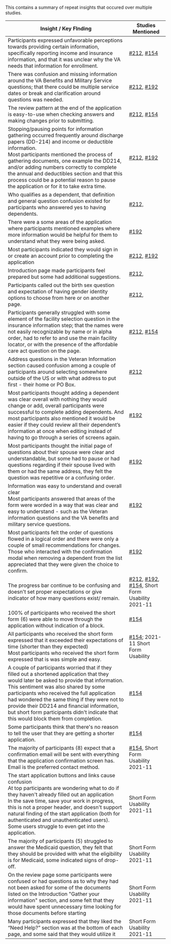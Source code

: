 This contains a summary of repeat insights that occured over multiple studies.

| Insight / Key FInding                                                                                                                                                                                                                                                                                                                                                                                                          | Studies Mentioned                                                                                                    |
| ------------------------------------------------------------------------------------------------------------------------------------------------------------------------------------------------------------------------------------------------------------------------------------------------------------------------------------------------------------------------------------------------------------------------------ | ----------------------------------------------------------------------------------------------------------------------------- |
| Participants expressed unfavorable perceptions towards providing certain information, specifically reporting income and insurance information, and that it was unclear why the VA needs that information for enrollment.                                                                                                                                                                                                       | [#212](https://github.com/department-of-veterans-affairs/va.gov-research-repository/issues/212), [#154](https://github.com/department-of-veterans-affairs/va.gov-research-repository/issues/154)                         |
| There was confusion and missing information around the VA Benefits and Military Service questions; that there could be multiple service dates or break and clarification around questions was needed.                                                                                                                                                                                                                          | [#212](https://github.com/department-of-veterans-affairs/va.gov-research-repository/issues/212), [#192](https://github.com/department-of-veterans-affairs/va.gov-research-repository/issues/192)                                                                                                                    |
| The review pattern at the end of the application is easy-to-use when checking answers and making changes prior to submitting.                                                                                                                                                                                                                                                                                                  | [#212](https://github.com/department-of-veterans-affairs/va.gov-research-repository/issues/212), [#154](https://github.com/department-of-veterans-affairs/va.gov-research-repository/issues/154)                                                                                                                    |
| Stopping/pausing points for information gathering occurred frequently around discharge papers (DD-214) and income or deductible information.<br>Most participants mentioned the process of gathering documents, one example the DD214, and/or adding numbers correctly to complete the annual and deductibles section and that this process could be a potential reason to pause the application or for it to take extra time. | [#212](https://github.com/department-of-veterans-affairs/va.gov-research-repository/issues/212), [#192](https://github.com/department-of-veterans-affairs/va.gov-research-repository/issues/192)                                                                                                                    |
| Who qualifies as a dependent, that definition and general question confusion existed for participants who answered yes to having dependents.                                                                                                                                                                                                                                                                                   | [#212,](https://github.com/department-of-veterans-affairs/va.gov-research-repository/issues/212)                              |
| There were a some areas of the application where participants mentioned examples where more information would be helpful for them to understand what they were being asked.                                                                                                                                                                                                                                                    | [#192](https://github.com/department-of-veterans-affairs/va.gov-research-repository/issues/192)                                                                                                              |
| Most participants indicated they would sign in or create an account prior to completing the application                                                                                                                                                                                                                                                                                                                        | [#212](https://github.com/department-of-veterans-affairs/va.gov-research-repository/issues/212), [#192](https://github.com/department-of-veterans-affairs/va.gov-research-repository/issues/192)                                                                                                                    |
| Introduction page made participants feel prepared but some had additional suggestions.                                                                                                                                                                                                                                                                                                                                         | [#212](https://github.com/department-of-veterans-affairs/va.gov-research-repository/issues/212),                              |
| Participants called out the birth sex question and expectation of having gender identity options to choose from here or on another page.                                                                                                                                                                                                                                                                                       | [#212](https://github.com/department-of-veterans-affairs/va.gov-research-repository/issues/212),                            |
| Participants generally struggled with some element of the facility selection question in the insurance information step; that the names were not easily recognizable by name or in alpha order, had to refer to and use the main facility locator, or with the presence of the affordable care act question on the page.                                                                                                       | [#212](https://github.com/department-of-veterans-affairs/va.gov-research-repository/issues/212), [#154](https://github.com/department-of-veterans-affairs/va.gov-research-repository/issues/154)                       |
| Address questions in the Veteran Information section caused confusion among a couple of participants around selecting somewhere outside of the US or with what address to put first - their home or PO Box.                                                                                                                                                                                                                    | [#212](https://github.com/department-of-veterans-affairs/va.gov-research-repository/issues/212)                              |
| Most participants thought adding a dependent was clear overall with nothing they would change or add, overall participants were successful to complete adding dependents. And most participants also mentioned it would be easier if they could review all their dependent’s information at once when editing instead of having to go through a series of screens again.                                                       | [#192](https://github.com/department-of-veterans-affairs/va.gov-research-repository/issues/192)                               |
| Most participants thought the initial page of questions about their spouse were clear and understandable, but some had to pause or had questions regarding if their spouse lived with them or had the same address, they felt the question was repetitive or a confusing order.                                                                                                                                                | [#192](https://github.com/department-of-veterans-affairs/va.gov-research-repository/issues/192)                               |
| Information was easy to understand and overall clear<br>Most participants answered that areas of the form were worded in a way that was clear and easy to understand - such as the Veteran information questions and the VA benefits and military service questions.                                                                                                                                                           | [#192](https://github.com/department-of-veterans-affairs/va.gov-research-repository/issues/192)                               |
| Most participants felt the order of questions flowed in a logical order and there were only a couple of small recommendations for changes. Those who interacted with the confirmation modal when removing a dependent from the list appreciated that they were given the choice to confirm.                                                                                                                                    | [#192](https://github.com/department-of-veterans-affairs/va.gov-research-repository/issues/192)                               |
| The progress bar continue to be confusing and doesn't set proper expectations or give indicator of how many questions exist/ remain.                                                                                                                                                                                                                                                                                           | [#212](https://github.com/department-of-veterans-affairs/va.gov-research-repository/issues/212), [#192](https://github.com/department-of-veterans-affairs/va.gov-research-repository/issues/192), [#154](https://github.com/department-of-veterans-affairs/va.gov-research-repository/issues/154), Short Form Usability 2021-11                                                                                |
| 100% of participants who received the short form (6) were able to move through the application without indication of a block.                                                                                                                                                                                                                                                                                                  | [#154](https://github.com/department-of-veterans-affairs/va.gov-research-repository/issues/154)                               |
| All participants who received the short form expressed that it exceeded their expectations of time (shorter than they expected)<br>Most participants who received the short form expressed that is was simple and easy.                                                                                                                                                                                                        | [#154](https://github.com/department-of-veterans-affairs/va.gov-research-repository/issues/154); 2021-11 Short Form Usability |
| A couple of participants worried that if they filled out a shortened application that they would later be asked to provide that information. This sentiment was also shared by some participants who received the full application had wondered the same thing if they were not to provide their DD214 and financial information, but short form participants didn't indicate that this would block them from completion.      | [#154](https://github.com/department-of-veterans-affairs/va.gov-research-repository/issues/154)                               |
| Some participants think that there's no reason to tell the user that they are getting a shorter application.                                                                                                                                                                                                                                                                                                                   | [#154](https://github.com/department-of-veterans-affairs/va.gov-research-repository/issues/154)                               |
| The majority of participants (8) expect that a confirmation email will be sent with everything that the application confirmation screen has. Email is the preferred contact method.                                                                                                                                                                                                                                            | [#154](https://github.com/department-of-veterans-affairs/va.gov-research-repository/issues/154), Short Form Usability 2021-11 |
| The start application buttons and links cause confusion<br>At top participants are wondering what to do if they haven't already filled out an application<br>In the save time, save your work in progress, this is not a proper header, and doesn't support natural finding of the start application (both for authenticated and unauthenticated users). Some users struggle to even get into the application.                 | Short Form Usability 2021-11                                                                                                  |
| The majority of participants (5) struggled to answer the Medicaid question, they felt that they should be provided with what the eligibility is for Medicaid, some indicated signs of drop-off.                                                                                                                                                                                                                                | Short Form Usability 2021-11                                                                                                  |
| On the review page some participants were confused or had questions as to why they had not been asked for some of the documents listed on the Introduction "Gather your information" section, and some felt that they would have spent unnecessary time looking for those documents before starting                                                                                                                            | Short Form Usability 2021-11                                                                                                  |
| Many participants expressed that they liked the “Need Help?” section was at the bottom of each page, and some said that they would utilize it<br>                                                                                                                                                                                                                                                                              | Short Form Usability 2021-11                                                                                                  |
